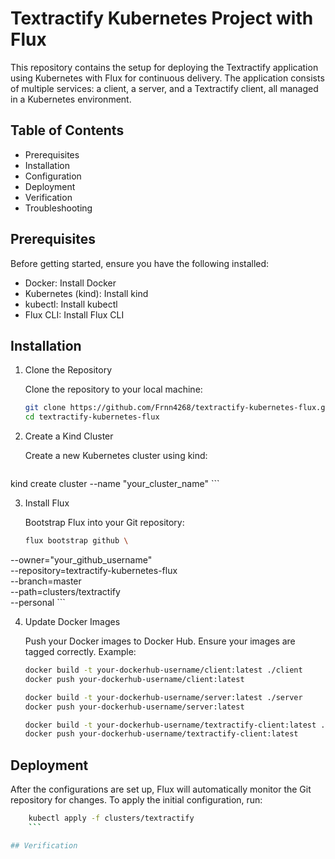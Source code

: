 # Textractify Kubernetes Project with Flux

This repository contains the setup for deploying the Textractify application using Kubernetes with Flux for continuous delivery. The application consists of multiple services: a client, a server, and a Textractify client, all managed in a Kubernetes environment.

## Table of Contents

- Prerequisites
- Installation
- Configuration
- Deployment
- Verification
- Troubleshooting

## Prerequisites

Before getting started, ensure you have the following installed:

- Docker: Install Docker
- Kubernetes (kind): Install kind
- kubectl: Install kubectl
- Flux CLI: Install Flux CLI

## Installation

1. Clone the Repository

	Clone the repository to your local machine:

	```bash
 	git clone https://github.com/Frnn4268/textractify-kubernetes-flux.git
	cd textractify-kubernetes-flux
 	```

2. Create a Kind Cluster 

	Create a new Kubernetes cluster using kind:

	```bash
kind create cluster --name "your_cluster_name"
	```

3. Install Flux

	Bootstrap Flux into your Git repository:

	```bash
    flux bootstrap github \
  --owner="your_github_username" \
  --repository=textractify-kubernetes-flux \
  --branch=master \
  --path=clusters/textractify \
  --personal
    ```

4. Update Docker Images

	Push your Docker images to Docker Hub. Ensure your images are tagged correctly. Example:

	```bash
    docker build -t your-dockerhub-username/client:latest ./client
	docker push your-dockerhub-username/client:latest

	docker build -t your-dockerhub-username/server:latest ./server
	docker push your-dockerhub-username/server:latest

	docker build -t your-dockerhub-username/textractify-client:latest ./textractify-client
	docker push your-dockerhub-username/textractify-client:latest
    ```

## Deployment

After the configurations are set up, Flux will automatically monitor the Git repository for changes. To apply the initial configuration, run:

```bash
	kubectl apply -f clusters/textractify
    ```

## Verification
